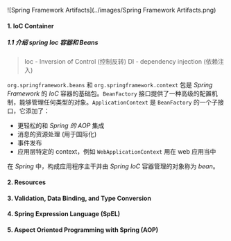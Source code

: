 ![Spring Framework Artifacts](../images/Spring Framework Artifacts.png)

#### 1. IoC Container

##### 1.1 介绍 spring Ioc 容器和 Beans

> Ioc - Inversion of Control (控制反转)
> DI -  dependency injection (依赖注入)

`org.springframework.beans` 和 `org.springframework.context` 包是 *Spring Framework* 的 *IoC* 容器的基础包。`BeanFactory` 接口提供了一种高级的配置机制，能够管理任何类型的对象。`ApplicationContext` 是 `BeanFactory` 的一个子接口，它添加了：

- 更轻松的和 *Spring 的 AOP* 集成
- 消息的资源处理 (用于国际化)
- 事件发布
- 应用层特定的 context，例如 `WebApplicationContext` 用在 web 应用当中

在 *Spring* 中，构成应用程序主干并由 *Spring IoC* 容器管理的对象称为 *bean*。

#### 2. Resources

#### 3. Validation, Data Binding, and Type Conversion

#### 4. Spring Expression Language (SpEL)

#### 5. Aspect Oriented Programming with Spring (AOP)